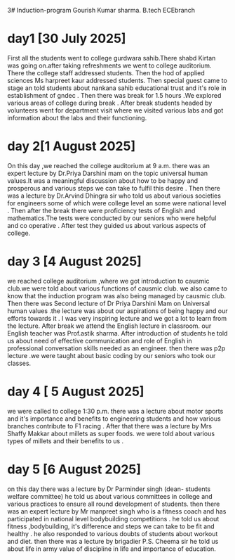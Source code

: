 3# Induction-program
Gourish Kumar sharma.                                         B.tech ECEbranch
# day1 [30 July 2025]

First all the students went to college gurdwara sahib.There shabd Kirtan was going on.after taking refreshments we went to college auditorium.
There the college staff addressed students. Then the hod of applied sciences Ms harpreet kaur addressed students.
Then special guest came to stage an told students about nankana sahib educational trust and it's role in establishment of gndec .
 Then there was break for 1.5 hours .We explored various areas of college during break .
After break students headed by volunteers went for department visit where 
we visited various labs and got information about the labs and their functioning.

# day 2[1 August 2025]

On this day ,we reached the college auditorium at 9 a.m. there was an expert lecture by Dr.Priya Darshini mam on the topic universal human values.It was a meaningful discussion about how to be happy and prosperous and various steps we can take to fulfil this desire .
Then there was a lecture by Dr.Arvind Dhingra sir who told us about various societies for engineers some of which were college level an some were national level .
Then after the break there were proficiency tests of English and mathematics.The tests were conducted by our seniors who were helpful and co operative . After test they guided us about various aspects of college. 

# day 3 [4 August 2025]

we reached college auditorium ,where we got introduction to causmic club.we were told about various functions of causmic club. we also came to know that the induction program was also being managed by causmic club.
Then there was Second lecture of Dr Priya Darshini Mam  on Universal human values .the lecture was about our aspirations of being happy and our efforts towards it . I was very inspiring lecture and we got  a lot to learn from the lecture.
 After break we attend the English lecture in classroom. our English teacher was Prof.astik sharma. After introduction of students he told us about need of effective communication and role of English in professional conversation skills needed as an engineer.
 then there was p2p lecture .we were taught about basic coding by our seniors who took our classes. 

# day 4 [ 5 August 2025]

we were called to college 1:30 p.m. there was  a lecture about motor sports and it's importance and benefits to engineering students and how various branches contribute to F1 racing . After that there was a lecture by Mrs Shaffy Makkar about millets as super foods.  we were told about various types of millets and their benefits to us .

# day 5 [6 August 2025]

on this day there was  a lecture by Dr Parminder singh (dean- students welfare committee) he told us about various committees in college and various practices to ensure all round development of students.
 then there was an expert lecture by Mr manpreet singh who is a fitness coach and has  participated in national level bodybuilding competitions . he told us about fitness ,bodybuilding, it's difference and steps we can take to be fit and healthy . he also responded to various doubts of students about workout and diet. then there was a lecture by brigadier P.S. Cheema sir he told us about life in army value of discipline in life and importance of education. 
